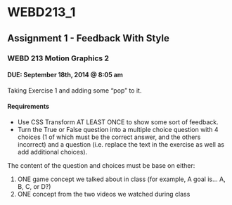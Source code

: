 WEBD213_1
=========

## Assignment 1 - Feedback With Style### WEBD 213 Motion Graphics 2#### DUE: September 18th, 2014 @ 8:05 am
Taking Exercise 1 and adding some “pop” to it.#### Requirements- Use CSS Transform AT LEAST ONCE to show some sort of feedback.- Turn the True or False question into a multiple choice question with 4 choices (1 of which must be the correct answer, and the others incorrect) and a question (i.e. replace the text in the exercise as well as add additional choices). 

The content of the question and choices must be base on either:
1. ONE game concept we talked about in class(for example, A goal is… A, B, C, or D?)2. ONE concept from the two videos we watched during class